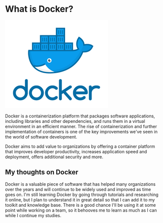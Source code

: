 # What is Docker?

![Docker](https://github.com/dream-ardor/Engineering_Knowledge/blob/master/screenshots/docker%20logo.png)

Docker is a containerization platform that packages software applications, including libraries and other dependencies, and runs them in a virtual environment in an efficient manner. The rise of containerization and further implementation of containers is one of the key improvements we've seen in the world of software development.

Docker aims to add value to organizations by offering a container platform that improves developer productivity, increases application speed and deployment, offers additional security and more.


## My thoughts on Docker

Docker is a valuable piece of software that has helped many organizations over the years and will continue to be widely used and improved as time goes on. I'm still learning Docker by going through tutorials and researching it online, but I plan to understand it in great detail so that I can add it to my toolkit and knowledge base. There is a good chance I'll be using it at some point while working on a team, so it behooves me to learn as much as I can while I continue my studies. 
